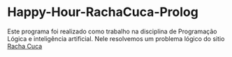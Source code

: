# Happy-Hour-RachaCuca-Prolog

Este programa foi realizado como trabalho na disciplina de Programação Lógica e inteligência artificial.
Nele resolvemos um problema lógico do sitio [Racha Cuca](https://rachacuca.com.br/)
